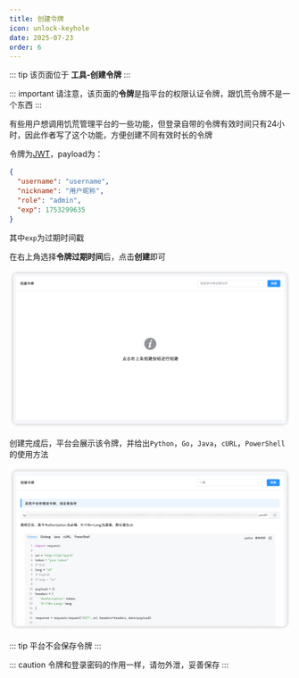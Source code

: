 ```yaml
---
title: 创建令牌
icon: unlock-keyhole
date: 2025-07-23
order: 6
---
```


::: tip
该页面位于 **工具-创建令牌**
:::

::: important
请注意，该页面的**令牌**是指平台的权限认证令牌，跟饥荒令牌不是一个东西
:::

有些用户想调用饥荒管理平台的一些功能，但登录自带的令牌有效时间只有24小时，因此作者写了这个功能，方便创建不同有效时长的令牌

令牌为[JWT](https://jwt.io/)，payload为：
```json
{
  "username": "username",
  "nickname": "用户昵称",
  "role": "admin",
  "exp": 1753299635
}
```

其中`exp`为过期时间戳

在右上角选择**令牌过期时间**后，点击**创建**即可

![创建令牌](assets/token-create.png)

创建完成后，平台会展示该令牌，并给出`Python`，`Go`，`Java`，`cURL`，`PowerShell`的使用方法

![创建完成](assets/token-created.png)

::: tip
平台不会保存令牌
:::

::: caution
令牌和登录密码的作用一样，请勿外泄，妥善保存
:::